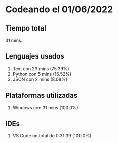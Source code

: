# Codeando el 01/06/2022

## Tiempo total
31 mins.

## Lenguajes usados
1. Text con 23 mins (75.39%)
1. Python con 5 mins (16.52%)
1. JSON con 2 mins (8.08%)

## Plataformas utilizadas
1. Windows con 31 mins (100.0%)

## IDEs
1. VS Code un total de 0:31:39 (100.0%)
